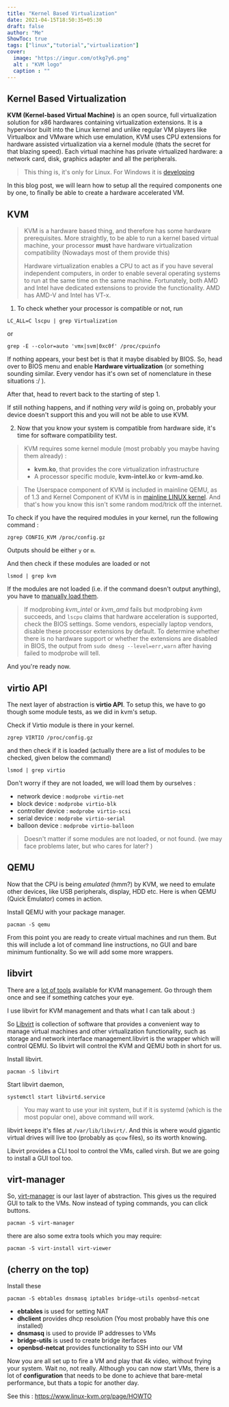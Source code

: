 ```yaml
---  
title: "Kernel Based Virtualization"  
date: 2021-04-15T18:50:35+05:30  
draft: false  
author: "Me"  
ShowToc: true
tags: ["linux","tutorial","virtualization"]  
cover: 
  image: "https://imgur.com/otkg7y6.png"  
  alt : "KVM logo"  
  caption : ""  
---  
```


## Kernel Based Virtualization

**KVM (Kernel-based Virtual Machine)** is an open source, full virtualization solution for x86 hardwares containing virtualization extensions. It is a hypervisor built into the Linux kernel and unlike regular VM players like Virtualbox and VMware which use emulation, KVM uses CPU extensions for hardware assisted virtualization via a kernel module (thats the secret for that blazing speed). 
Each virtual machine has private virtualized hardware: a network card, disk, graphics adapter and all the peripherals. 

> This thing is, it's only for Linux.
> For Windows it is [developing](https://github.com/ddk50/winkvm)

In this blog post, we will learn how to setup all the required components one by one, to finally be able to create a hardware accelerated VM.
  ## KVM
> KVM is a hardware based thing, and therefore has some hardware prerequisites. More straightly, to be able to run a kernel based virtual machine, your processor **must** have hardware virtualization compatibility (Nowadays most of them provide this)
> 
> Hardware virtualization enables a CPU to act as if you have several independent computers, in order to enable several operating systems to run at the same time on the same machine. Fortunately, both AMD and Intel have dedicated extensions to provide the functionality. AMD has AMD-V and Intel has VT-x.

1) To check whether your processor is compatible or not, run

`LC_ALL=C lscpu | grep Virtualization`

or

`grep -E --color=auto 'vmx|svm|0xc0f' /proc/cpuinfo`

If nothing appears, your best bet is that it maybe disabled by BIOS. So, head over to BIOS menu and enable **Hardware virtualization** (or something sounding similar. Every vendor has it's own set of nomenclature in these situations :/ ). 

 After that, head to revert back to the starting of step 1.

 If still nothing happens, and if nothing *very wild* is going on, probably your device doesn't support this and you will not be able to use KVM.

2) Now that you know your system is compatible from hardware side, it's time for software compatibility test. 
> KVM requires some kernel module (most probably you maybe having them already) : 
>    - **kvm.ko**, that provides the core virtualization infrastructure  
>    - A processor specific module, **kvm-intel.ko** or **kvm-amd.ko**.  

> The Userspace component of KVM is included in mainline QEMU, as of 1.3 and Kernel Component of KVM is in [mainline LINUX kernel](https://git.kernel.org/pub/scm/virt/kvm/kvm.git/tree/). And that's how you know this isn't some random mod/trick off the internet.

To check if you have the required modules in your kernel, run the following command :

`zgrep CONFIG_KVM /proc/config.gz` 

Outputs should be either `y` or `m`.

And then check if these modules are loaded or not

`lsmod | grep kvm`

If the modules are not loaded (i.e. if the command doesn't output anything), you have to [manually load them](https://wiki.archlinux.org/index.php/Kernel_module#Manual_module_handling).

> If modprobing *kvm_intel* or *kvm_amd* fails but modprobing *kvm* succeeds, and `lscpu` claims that hardware acceleration is supported,  check the BIOS settings. Some vendors, especially laptop vendors, disable these processor extensions by default. To determine whether there is no hardware support or whether the extensions are disabled in BIOS, the output from `sudo dmesg --level=err,warn` after having failed to modprobe will tell.  

And you're ready now.
  
## virtio API  

The next layer of abstraction is **virtio API**. To setup this, we have to go though some module tests, as we did in kvm's setup.

Check if Virtio module is there in your kernel.

`zgrep VIRTIO /proc/config.gz ` 

and then check if it is loaded (actually there are a list of modules to be checked, given below the command)

`lsmod | grep virtio  `

Don't worry if they are not loaded, we will load them by ourselves :
  
- network device : `modprobe virtio-net`
- block device : `modprobe virtio-blk`
- controller device : `modprobe virtio-scsi`
- serial device : `modprobe virtio-serial`
- balloon device : `modprobe virtio-balloon`
  
 > Doesn't matter if some modules are not loaded, or not found. (we may face problems later, but who cares for later? )

## QEMU
Now that the CPU is being *emulated* (hmm?) by KVM, we need to emulate other devices, like USB peripherals, display, HDD etc. Here is when QEMU (Quick Emulator) comes in action.

Install QEMU with your package manager. 

`pacman -S qemu`

From this point you are ready to create virtual machines and run them. But this will include a lot of command line instructions, no GUI and bare minimum funtionality. So we will add some more wrappers.

## libvirt
There are a [lot of tools](https://www.linux-kvm.org/page/Management_Tools) available for KVM management. Go through them once and see if something catches your eye.

I use libvirt for KVM management and thats what I can talk about :)

So [Libvirt](http://libvirt.org/) is collection of software that provides a convenient way to manage virtual machines and other virtualization functionality, such as storage and network interface management.libvirt is the wrapper which will control QEMU. So libvirt will control the KVM and QEMU both in short for us.

Install libvirt.

`pacman -S libvirt`

Start libvirt daemon,

`systemctl start libvirtd.service`

> You may want to use your init system, but if it is systemd (which is the most popular one), above command will work.

libvirt keeps it's files at `/var/lib/libvirt/`. And this is where would gigantic virtual drives will live too (probably as `qcow` files), so its worth knowing.

Libvirt provides a CLI tool to control the VMs, called virsh. But we are going to install a GUI tool too.
## virt-manager
So, [virt-manager](https://virt-manager.org/) is our last layer of abstraction. This gives us the required GUI to talk to the VMs. Now instead of typing commands, you can click buttons.

`pacman -S virt-manager`

there are also some extra tools which you may require:

`pacman -S virt-install virt-viewer`

## (cherry on the top)
Install these 

`pacman -S ebtables dnsmasq iptables bridge-utils openbsd-netcat`

- **ebtables** is used  for setting NAT
- **dhclient** provides dhcp resolution (You most probably have this one installed)
- **dnsmasq** is used to provide IP addresses to VMs
- **bridge-utils** is used to create bridge iterfaces
- **openbsd-netcat** provides functionality to SSH into our VM

Now you are all set up to fire a VM and play that 4k video, without frying your system. Wait no, not really. Although you can now start VMs, there is a lot of **configuration** that needs to be done to achieve that bare-metal performance, but thats a topic for another day.

See this : https://www.linux-kvm.org/page/HOWTO
